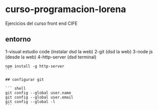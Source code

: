 # curso-programacion-lorena

Ejercicios del curso front end CIFE

## entorno

1-visual estudio code (instalar dsd la web)
2-git (dsd la web)
3-node js (desde la web)
4-http-server (dsd terminal)

```` shell
npm install -g http-server
```

## configurar git

``` shell
git config --global user.name
git config --global user.email
git config --global -l
```